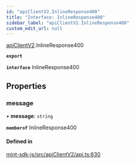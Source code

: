 ```yaml
---
id: "apiClientV2.InlineResponse400"
title: "Interface: InlineResponse400"
sidebar_label: "apiClientV2.InlineResponse400"
custom_edit_url: null
---
```


[apiClientV2](../modules/apiClientV2).InlineResponse400

**`export`**

**`interface`** InlineResponse400

## Properties

### message

• **message**: `string`

**`memberof`** InlineResponse400

#### Defined in

[mint-sdk-js/src/apiClientV2/api.ts:630](https://github.com/KyuzanInc/mint-sdk-js/blob/116138b/src/apiClientV2/api.ts#L630)
